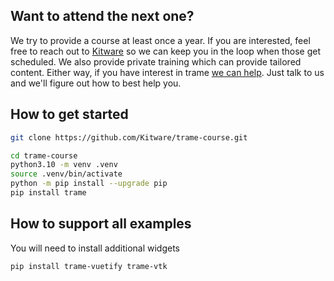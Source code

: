 ## Want to attend the next one?

We try to provide a course at least once a year. If you are interested, feel free to reach out to [Kitware](https://www.kitware.com/contact/) so we can keep you in the loop when those get scheduled. We also provide private training which can provide tailored content. Either way, if you have interest in trame [we can help](https://www.kitware.com/contact/). Just talk to us and we'll figure out how to best help you.

## How to get started

```bash
git clone https://github.com/Kitware/trame-course.git

cd trame-course
python3.10 -m venv .venv
source .venv/bin/activate
python -m pip install --upgrade pip
pip install trame
```

## How to support all examples

You will need to install additional widgets

```bash
pip install trame-vuetify trame-vtk
```